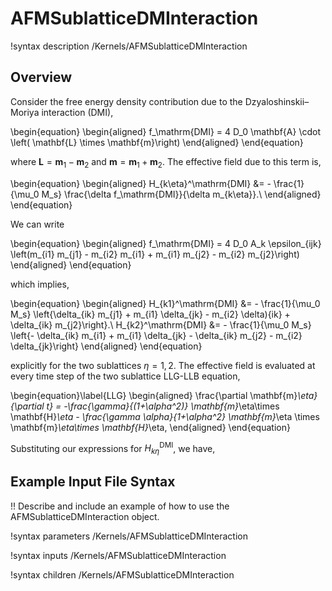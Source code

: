 # AFMSublatticeDMInteraction

!syntax description /Kernels/AFMSublatticeDMInteraction

## Overview

Consider the free energy density contribution due to the Dzyaloshinskii–Moriya interaction (DMI),

\begin{equation}
  \begin{aligned}
    f_\mathrm{DMI} = 4 D_0 \mathbf{A} \cdot \left( \mathbf{L} \times \mathbf{m}\right)
  \end{aligned}
\end{equation}

where $\mathbf{L} = \mathbf{m}_1 - \mathbf{m}_2$ and $\mathbf{m} = \mathbf{m}_1 + \mathbf{m}_2$. The effective field due to this term is,

\begin{equation}
  \begin{aligned}
    H_{k\eta}^\mathrm{DMI} &= - \frac{1}{\mu_0 M_s} \frac{\delta f_\mathrm{DMI}}{\delta m_{k\eta}}.\\
  \end{aligned}
\end{equation}

We can write

\begin{equation}
  \begin{aligned}
    f_\mathrm{DMI} = 4 D_0 A_k \epsilon_{ijk} \left(m_{i1} m_{j1} - m_{i2} m_{i1} + m_{i1} m_{j2} - m_{i2} m_{j2}\right)
  \end{aligned}
\end{equation}

which implies,

\begin{equation}
  \begin{aligned}
    H_{k1}^\mathrm{DMI} &= - \frac{1}{\mu_0 M_s} \left\{\delta_{ik} m_{j1} + m_{i1} \delta_{jk} - m_{i2} \delta){ik} + \delta_{ik} m_{j2}\right\}.\\
    H_{k2}^\mathrm{DMI} &= - \frac{1}{\mu_0 M_s} \left\{- \delta_{ik} m_{i1} + m_{i1} \delta_{jk} - \delta_{ik} m_{j2} - m_{i2} \delta_{jk}\right\}
  \end{aligned}
\end{equation}

explicitly for the two sublattices $\eta = 1,2$. The effective field is evaluated at every time step of the two sublattice LLG-LLB equation,

\begin{equation}\label{LLG}
  \begin{aligned}
    \frac{\partial \mathbf{m}_\eta}{\partial t} = -\frac{\gamma}{(1+\alpha^2)} \mathbf{m}_\eta\times \mathbf{H}_\eta - \frac{\gamma \alpha}{1+\alpha^2} \mathbf{m}_\eta \times \mathbf{m}_\eta\times \mathbf{H}_\eta,
  \end{aligned}
\end{equation}

Substituting our expressions for $H_{k\eta}^\mathrm{DMI}$, we have, 


## Example Input File Syntax

!! Describe and include an example of how to use the AFMSublatticeDMInteraction object.

!syntax parameters /Kernels/AFMSublatticeDMInteraction

!syntax inputs /Kernels/AFMSublatticeDMInteraction

!syntax children /Kernels/AFMSublatticeDMInteraction
